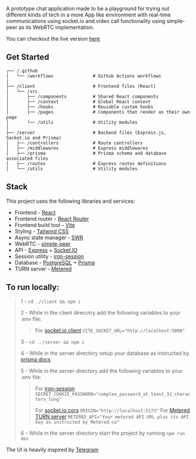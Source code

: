 A prototype chat application made to be a playground for trying out different kinds of tech in a more App like environment with real-time communications using socket.io and video call functionality using simple-peer as its WebRTC implementation.

You can checkout the live version [here](https://chatapp.pezhman.io/)

## Get Started

```
┌── /.github
|   └── /workflows               # Github Actions workflows
|
├── /client                      # Frontend files (React)
|   └── /src
│       ├── /components          # Shared React components
│       ├── /context             # Global React context
│       ├── /hooks               # Reusable custom hooks
│       ├── /pages               # Components that render as their own page
│       └── /utils               # Utility modules
|
├── /server                      # Backend files (Express.js, Socket.io and Prisma)
│   ├── /controllers             # Route controllers
│   ├── /middlewares             # Express middlewares
│   ├── /prisma                  # Prisma schema and database associated files
│   ├── /routes                  # Express routes definitions
|   └── /utils                   # Utility modules
```

## Stack

This project uses the following libraries and services:

- Frontend - [React](https://react.dev/)
- Frontend router - [React Router](https://reactrouter.com/en/main)
- Frontend build tool - [Vite](https://vitejs.dev/)
- Styling - [Tailwind CSS](https://tailwindcss.com/)
- Async state manager - [SWR](https://swr.vercel.app/)
- WebRTC - [simple-peer](https://github.com/feross/simple-peer)
- API - [Express](https://expressjs.com/) + [Socket.IO](https://socket.io/)
- Session utility - [iron-session](https://github.com/vvo/iron-session)
- Database - [PostgreSQL](https://www.postgresql.org/) + [Prisma](https://www.prisma.io)
- TURN server - [Metered](https://www.metered.ca/)

## To run locally:

> 1 - `cd ./client && npm i`
>
> 2 - While in the client direcotry add the following variables to your .env file:
>
> > For [socket.io client](https://socket.io/docs/v4/client-initialization/) `VITE_SOCKET_URL="http://localhost:5000"`
>
> 3 - `cd ../server && npm i`
>
> 4 - While in the server directory setup your database as instructed by [prisma docs](https://www.prisma.io/docs/getting-started/setup-prisma/add-to-existing-project/relational-databases/connect-your-database-typescript-postgres)
>
> 5 - While in the server directory add the following variables to your .env file:
>
> > For [iron-session](https://github.com/vvo/iron-session) `SECRET_COOKIE_PASSWORD="complex_password_at_least_32_characters_long"`
> >
> > For [socket.io cors](https://socket.io/docs/v4/handling-cors/) `ORIGIN="http://localhost:5173"`
> > For [Metered TURN server](https://www.metered.ca/docs/turn-rest-api/get-credential) `METERED_API="Your metered API URL plus its API key as instructed by Metered.ca"`
>
> 6 - While in the server directory start the project by running `npm run dev`

The UI is heavily inspired by [Telegram](https://telegram.org/)
